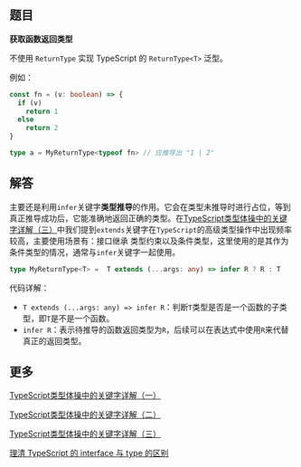 ## 题目
**获取函数返回类型** 

不使用 `ReturnType` 实现 TypeScript 的 `ReturnType<T>` 泛型。

例如：

```ts
const fn = (v: boolean) => {
  if (v)
    return 1
  else
    return 2
}

type a = MyReturnType<typeof fn> // 应推导出 "1 | 2"
```
## 解答
主要还是利用`infer`关键字**类型推导**的作用。它会在类型未推导时进行占位，等到真正推导成功后，它能准确地返回正确的类型。在[TypeScript类型体操中的关键字详解（三）](https://juejin.cn/post/7106038466139389959)中我们提到`extends`关键字在`TypeScript`的高级类型操作中出现频率较高，主要使用场景有：接口继承 类型约束以及条件类型，这里使用的是其作为条件类型的情况，通常与`infer`关键字一起使用。
```ts
type MyReturnType<T> =  T extends (...args: any) => infer R ? R : T
```
代码详解：
- `T extends (...args: any) => infer R`：判断`T`类型是否是一个函数的子类型，即`T`是不是一个函数。
- `infer R`：表示待推导的函数返回类型为`R`，后续可以在表达式中使用`R`来代替真正的返回类型。

## 更多
[TypeScript类型体操中的关键字详解（一）](https://juejin.cn/post/7105778922851139598)

[TypeScript类型体操中的关键字详解（二）](https://juejin.cn/post/7106038466139389959#heading-0)

[TypeScript类型体操中的关键字详解（三）](https://juejin.cn/post/7106396908448382990)

[理清 TypeScript 的 interface 与 type 的区别](https://juejin.cn/post/7093132160747438117)